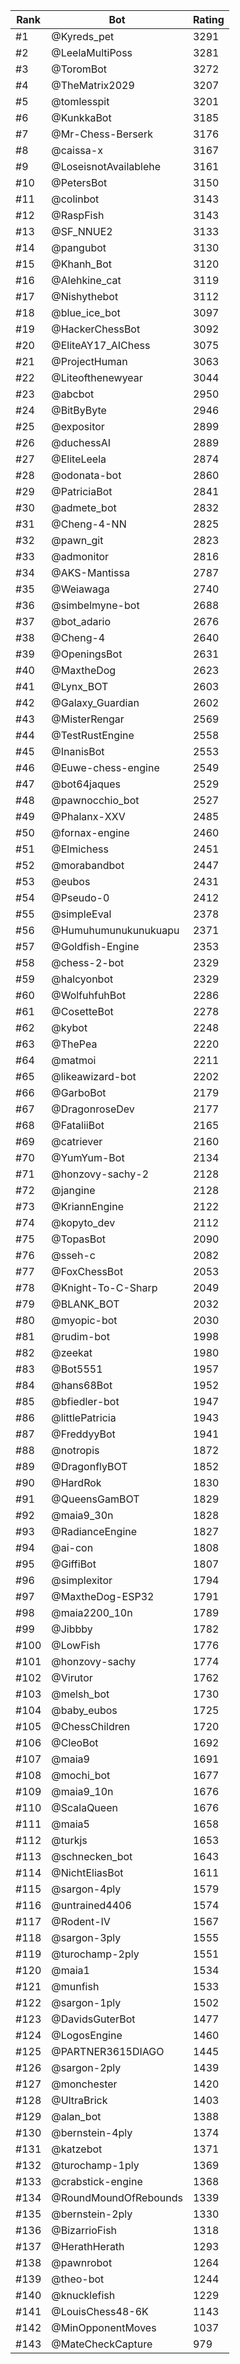 Rank|Bot|Rating
---|---|---
#1|@Kyreds_pet|3291
#2|@LeelaMultiPoss|3281
#3|@ToromBot|3272
#4|@TheMatrix2029|3207
#5|@tomlesspit|3201
#6|@KunkkaBot|3185
#7|@Mr-Chess-Berserk|3176
#8|@caissa-x|3167
#9|@LoseisnotAvailablehe|3161
#10|@PetersBot|3150
#11|@colinbot|3143
#12|@RaspFish|3143
#13|@SF_NNUE2|3133
#14|@pangubot|3130
#15|@Khanh_Bot|3120
#16|@Alehkine_cat|3119
#17|@Nishythebot|3112
#18|@blue_ice_bot|3097
#19|@HackerChessBot|3092
#20|@EliteAY17_AIChess|3075
#21|@ProjectHuman|3063
#22|@Liteofthenewyear|3044
#23|@abcbot|2950
#24|@BitByByte|2946
#25|@expositor|2899
#26|@duchessAI|2889
#27|@EliteLeela|2874
#28|@odonata-bot|2860
#29|@PatriciaBot|2841
#30|@admete_bot|2832
#31|@Cheng-4-NN|2825
#32|@pawn_git|2823
#33|@admonitor|2816
#34|@AKS-Mantissa|2787
#35|@Weiawaga|2740
#36|@simbelmyne-bot|2688
#37|@bot_adario|2676
#38|@Cheng-4|2640
#39|@OpeningsBot|2631
#40|@MaxtheDog|2623
#41|@Lynx_BOT|2603
#42|@Galaxy_Guardian|2602
#43|@MisterRengar|2569
#44|@TestRustEngine|2558
#45|@InanisBot|2553
#46|@Euwe-chess-engine|2549
#47|@bot64jaques|2529
#48|@pawnocchio_bot|2527
#49|@Phalanx-XXV|2485
#50|@fornax-engine|2460
#51|@Elmichess|2451
#52|@morabandbot|2447
#53|@eubos|2431
#54|@Pseudo-0|2412
#55|@simpleEval|2378
#56|@Humuhumunukunukuapu|2371
#57|@Goldfish-Engine|2353
#58|@chess-2-bot|2329
#59|@halcyonbot|2329
#60|@WolfuhfuhBot|2286
#61|@CosetteBot|2278
#62|@kybot|2248
#63|@ThePea|2220
#64|@matmoi|2211
#65|@likeawizard-bot|2202
#66|@GarboBot|2179
#67|@DragonroseDev|2177
#68|@FataliiBot|2165
#69|@catriever|2160
#70|@YumYum-Bot|2134
#71|@honzovy-sachy-2|2128
#72|@jangine|2128
#73|@KriannEngine|2122
#74|@kopyto_dev|2112
#75|@TopasBot|2090
#76|@sseh-c|2082
#77|@FoxChessBot|2053
#78|@Knight-To-C-Sharp|2049
#79|@BLANK_BOT|2032
#80|@myopic-bot|2030
#81|@rudim-bot|1998
#82|@zeekat|1980
#83|@Bot5551|1957
#84|@hans68Bot|1952
#85|@bfiedler-bot|1947
#86|@littlePatricia|1943
#87|@FreddyyBot|1941
#88|@notropis|1872
#89|@DragonflyBOT|1852
#90|@HardRok|1830
#91|@QueensGamBOT|1829
#92|@maia9_30n|1828
#93|@RadianceEngine|1827
#94|@ai-con|1808
#95|@GiffiBot|1807
#96|@simplexitor|1794
#97|@MaxtheDog-ESP32|1791
#98|@maia2200_10n|1789
#99|@Jibbby|1782
#100|@LowFish|1776
#101|@honzovy-sachy|1774
#102|@Virutor|1762
#103|@melsh_bot|1730
#104|@baby_eubos|1725
#105|@ChessChildren|1720
#106|@CleoBot|1692
#107|@maia9|1691
#108|@mochi_bot|1677
#109|@maia9_10n|1676
#110|@ScalaQueen|1676
#111|@maia5|1658
#112|@turkjs|1653
#113|@schnecken_bot|1643
#114|@NichtEliasBot|1611
#115|@sargon-4ply|1579
#116|@untrained4406|1574
#117|@Rodent-IV|1567
#118|@sargon-3ply|1555
#119|@turochamp-2ply|1551
#120|@maia1|1534
#121|@munfish|1533
#122|@sargon-1ply|1502
#123|@DavidsGuterBot|1477
#124|@LogosEngine|1460
#125|@PARTNER3615DIAGO|1445
#126|@sargon-2ply|1439
#127|@monchester|1420
#128|@UltraBrick|1403
#129|@alan_bot|1388
#130|@bernstein-4ply|1374
#131|@katzebot|1371
#132|@turochamp-1ply|1369
#133|@crabstick-engine|1368
#134|@RoundMoundOfRebounds|1339
#135|@bernstein-2ply|1330
#136|@BizarrioFish|1318
#137|@HerathHerath|1293
#138|@pawnrobot|1264
#139|@theo-bot|1244
#140|@knucklefish|1229
#141|@LouisChess48-6K|1143
#142|@MinOpponentMoves|1037
#143|@MateCheckCapture|979
